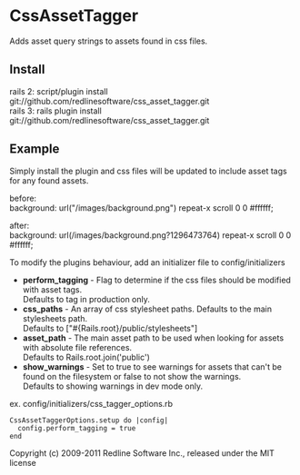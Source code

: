 # CssAssetTagger

Adds asset query strings to assets found in css files.

## Install

rails 2: script/plugin install git://github.com/redlinesoftware/css_asset_tagger.git  
rails 3: rails plugin install git://github.com/redlinesoftware/css_asset_tagger.git

## Example

Simply install the plugin and css files will be updated to include asset tags for any found assets.

before:  
background: url("/images/background.png") repeat-x scroll 0 0 #ffffff;

after:  
background: url(/images/background.png?1296473764) repeat-x scroll 0 0 #ffffff;

To modify the plugins behaviour, add an initializer file to config/initializers  

* __perform_tagging__ - Flag to determine if the css files should be modified with asset tags.  
    Defaults to tag in production only.
* __css_paths__ - An array of css stylesheet paths. Defaults to the main stylesheets path.  
    Defaults to ["#{Rails.root}/public/stylesheets"]
* __asset_path__ - The main asset path to be used when looking for assets with absolute file references.  
    Defaults to Rails.root.join('public')
* __show_warnings__ - Set to true to see warnings for assets that can't be found on the filesystem or false to not show the warnings.  
    Defaults to showing warnings in dev mode only.

ex. config/initializers/css_tagger_options.rb

    CssAssetTaggerOptions.setup do |config|
      config.perform_tagging = true
    end

Copyright (c) 2009-2011 Redline Software Inc., released under the MIT license
